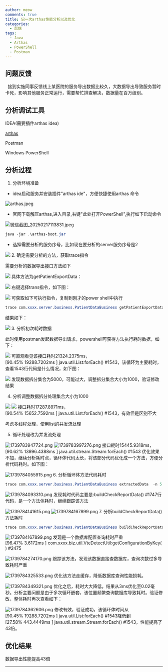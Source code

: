 ```yaml
---
author: meow
comments: true
title: 记一次arthas性能分析以及优化
categories:
  - 后端
tags:
  - Java
  - Arthas
  - PowerShell
  - Postman
---
```

## 问题反馈
  接到实施同事反馈线上某医院的服务导出数据比较久，大数据导出导致服务暂时卡死，影响其他服务正常运行，需要帮忙排查解决，数据量在百万级别。

## 分析调试工具

IDEA(需要插件arthas idea)

[arthas](https://arthas.aliyun.com/doc/)

Postman

Windows PowerShell

## 分析过程

1.  分析环境准备


*   idea启动服务并安装插件"arthas ide"，方便快捷使用arthas 命令


![arthas.jpeg](https://s3.bmp.ovh/imgs/2025/02/17/123131d5f91f2537.png)

*   官网下载解压arthas,进入目录,右键"此处打开PowerShell",执行如下启动命令


![微信截图_20250217113831.jpeg](https://alidocs.oss-cn-zhangjiakou.aliyuncs.com/res/1wvqroj42k28Oako/img/51658443-9929-4916-aaff-cfd5fd565c83.jpeg)

```powershell
java -jar .\arthas-boot.jar
```

*   选择需要分析的服务序号，比如现在要分析的server服务序号是2


![](https://s3.bmp.ovh/imgs/2025/02/17/ede540a65f2e6505.png)
2.  确定需要分析的方法，获取trace指令


需要分析的数据导出接口方法如下

![](https://s3.bmp.ovh/imgs/2025/02/17/ee270081d590606f.png)
具体方法为getPatientExportData：

![](https://s3.bmp.ovh/imgs/2025/02/17/6376183bf7398f78.png)
右键选择trans指令，如下图：

![](https://s3.bmp.ovh/imgs/2025/02/17/8b766874c8591ebd.png)
可获取如下可执行指令，复制到刚才的power shell中执行

```powershell
trace com.xxxx.server.business.PatientDataBusiness getPatientExportData  -n 5 --skipJDKMethod false
```

结果如下：

![](https://s3.bmp.ovh/imgs/2025/02/17/272aca9cc11c5d5a.png)
3.  分析初次耗时数据


此时使用postman发起数据导出请求，powershell可获得方法执行耗时数据，如下：

![](https://s3.bmp.ovh/imgs/2025/02/17/b2cbd64e19ad82ed.png)
可直观看见该接口耗时21324.2375ms，\[90.45% 19288.7202ms \] java.util.List:forEach() #1543，该循环为主要耗时，查看1543行代码是什么情况，如下图：

![](https://s3.bmp.ovh/imgs/2025/02/17/88fffe73107ce58e.png)
发现数据拆分集合为5000，可能过大，调整拆分集合大小为1000，验证修改结果

4.  分析调整数据拆分处理集合大小为1000


![](https://s3.bmp.ovh/imgs/2025/02/17/8e15206132c780b4.png)
![](https://s3.bmp.ovh/imgs/2025/02/17/8e1258e32f2ead0e.png)
接口耗时17287.8971ms，\[90.54% 15652.7592ms \] java.util.List:forEach() #1543，有效但是区别不大

考虑多线程处理，使用list的并发流处理

5.  循环处理改为并发流处理

![1739783947724.png](https://img.picui.cn/free/2025/02/17/67b2ff0e63d2a.png)
![1739783997276.png](https://img.picui.cn/free/2025/02/17/67b2ff3ede89c.png)
接口耗时15445.9318ms，\[90.62% 13996.4388ms \] java.util.stream.Stream:forEach() #1543 优化效果不加，继续分析耗时点，循环体代码太长，将该部分代码优化成一个方法，方便分析代码耗时。如下图：

![1739784055915.png](https://img.picui.cn/free/2025/02/17/67b2ff7aea9c9.png)
6.  分析循环体方法代码耗时


```powershell
trace com.xxxx.server.business.PatientDataBusiness extractedData  -n 5 --skipJDKMethod false
```

![1739784093310.png](https://img.picui.cn/free/2025/02/17/67b2ff9f0b804.png)
发现耗时代码主要是:buildCheckReportData() #1747行代码，是一个方法体耗时，继续跟踪该方法

![1739784141615.png](https://img.picui.cn/free/2025/02/17/67b2ffcf029a0.png)
![1739784167899.png](https://img.picui.cn/free/2025/02/17/67b2ffe9933d7.png)
7.  分析buildCheckReportData()方法耗时


```powershell
trace com.xxxx.server.business.PatientDataBusiness buildCheckReportData  -n 5 --skipJDKMethod false
```

![1739784167899.png](https://img.picui.cn/free/2025/02/17/67b2ffe9933d7.png)
发现是一个数据库配置查询耗时严重\[96.47% 3.6172ms \] com.xxxx.biz.util.VteDetectUtil:getConfigurationByKey() #2475

![1739784274170.png](https://img.picui.cn/free/2025/02/17/67b3005ebc90b.png)
跟踪该方法，发现该数据直接查数据库，查询次数过多导致耗时严重

![1739784325533.png](https://img.picui.cn/free/2025/02/17/67b30087266e0.png)
优化该方法走缓存，降低数据库查询性能损耗。

![1739784349321.png](https://img.picui.cn/free/2025/02/17/67b300a3cff49.png)
优化之后，耗时大大降低。结果从3ms优化至0.02毫秒。分析主要问题是由于多次循环嵌套，该位置频繁查询数据库导致耗时。验证修改，整体耗时再次查看如下：

![1739784362606.png](https://img.picui.cn/free/2025/02/17/67b300b512e5d.png)
修改有效，验证成功，该循环体时间从\[90.45% 19288.7202ms \] java.util.List:forEach() #1543降低到\[27.58% 443.4449ms \] java.util.stream.Stream:forEach() #1543，性能提高了43倍。

## 优化结果

数据导出性能提高43倍

---
